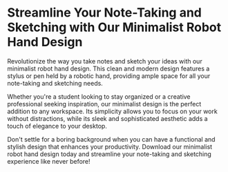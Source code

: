 <!--font:Poppins-->

# Streamline Your Note-Taking and Sketching with Our Minimalist Robot Hand Design

Revolutionize the way you take notes and sketch your ideas with our minimalist robot hand design. This clean and modern design features a stylus or pen held by a robotic hand, providing ample space for all your note-taking and sketching needs.

Whether you're a student looking to stay organized or a creative professional seeking inspiration, our minimalist design is the perfect addition to any workspace. Its simplicity allows you to focus on your work without distractions, while its sleek and sophisticated aesthetic adds a touch of elegance to your desktop.

Don't settle for a boring background when you can have a functional and stylish design that enhances your productivity. Download our minimalist robot hand design today and streamline your note-taking and sketching experience like never before!

<!--

Write me markdown content of website with wallpaper:

"A wallpaper featuring a minimalist graphic of a robot hand holding a stylus or pen, with a space for taking notes or sketching ideas."

The header of the page should not be copy of the text but rather a real content of the website which is using this wallpaper.


---


# Note-taking and Sketching Made Easy

Looking for a simple yet stylish way to take notes or sketch out your ideas? Look no further than our minimalist wallpaper featuring a robot hand holding a stylus or pen. With a sleek design and plenty of space for jotting down your thoughts, this wallpaper is the perfect addition to any workspace.

Whether you're a student looking to stay organized or a creative professional in need of inspiration, our wallpaper has you covered. So why wait? Download it today and start taking your note-taking and sketching to the next level!


---


Heading is too long, rewrite whole content.


---


# Simplify Your Note-Taking and Sketching with Our Minimalist Wallpaper

Are you tired of cluttered notes and messy sketches? Our minimalist wallpaper featuring a robot hand holding a stylus or pen is the perfect solution. With a clean and stylish design, this wallpaper provides ample space for all your note-taking and sketching needs.

Whether you're a student looking to stay organized or a creative professional in need of inspiration, our wallpaper is the ideal addition to any workspace. Its simplicity allows you to focus on your ideas without distractions, while its sleek design adds a touch of sophistication to your desktop.

So why settle for a boring background when you can have a functional and stylish wallpaper? Download our minimalist wallpaper today and take your note-taking and sketching to the next level!


---


Heading should not include word "wallpaper". The website should not be about the wallpaper itself, wallpaper is just a related background, rewrite whole content.


---


# Elevate Your Note-Taking and Sketching Experience with Our Minimalist Design

Looking for a way to streamline your note-taking and sketching process? Our minimalist design featuring a robot hand holding a stylus or pen provides the perfect solution. With a clean and modern aesthetic, this design offers plenty of space for all your ideas and notes.

Whether you're a student trying to stay organized or a professional seeking inspiration, our minimalist design is an ideal addition to any workspace. Its simplicity allows you to focus on your work without distractions, while its sleek design adds a touch of sophistication to your desktop.

So why settle for a boring background when you can have a functional and stylish design? Download our minimalist design today and elevate your note-taking and sketching experience to the next level!


---


Heading is too long, rewrite whole content.


---


# Streamline Your Note-Taking and Sketching with Our Minimalist Robot Hand Design

Revolutionize the way you take notes and sketch your ideas with our minimalist robot hand design. This clean and modern design features a stylus or pen held by a robotic hand, providing ample space for all your note-taking and sketching needs.

Whether you're a student looking to stay organized or a creative professional seeking inspiration, our minimalist design is the perfect addition to any workspace. Its simplicity allows you to focus on your work without distractions, while its sleek and sophisticated aesthetic adds a touch of elegance to your desktop.

Don't settle for a boring background when you can have a functional and stylish design that enhances your productivity. Download our minimalist robot hand design today and streamline your note-taking and sketching experience like never before!


---


Write me a Google font which is best fitting for the website.

Pick from the list:
- Great Vibes
- Exo 2
- Dancing Script
- Raleway
- Alegreya
- Barlow Condensed
- Roboto
- Poppins
- Futura
- Playfair Display
- Inter
- Montserrat
- Lobster
- Open Sans
- Lato
- IBM Plex Sans
- Orbitron


Write just the font name nothing else.


---


Poppins

-->
